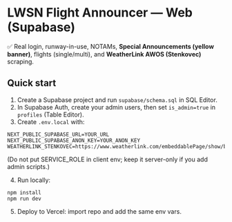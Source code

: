 # LWSN Flight Announcer — Web (Supabase)

✅ Real login, runway-in-use, NOTAMs, **Special Announcements (yellow banner)**, flights (single/multi), and **WeatherLink AWOS (Stenkovec)** scraping.

## Quick start
1) Create a Supabase project and run `supabase/schema.sql` in SQL Editor.
2) In Supabase Auth, create your admin users, then set `is_admin=true` in `profiles` (Table Editor).
3) Create `.env.local` with:
```
NEXT_PUBLIC_SUPABASE_URL=YOUR_URL
NEXT_PUBLIC_SUPABASE_ANON_KEY=YOUR_ANON_KEY
WEATHERLINK_STENKOVEC=https://www.weatherlink.com/embeddablePage/show/b501bf3e4a2b4a2ca6a92c03465aea4c/slim
```
(Do not put SERVICE_ROLE in client env; keep it server-only if you add admin scripts.)

4) Run locally:
```
npm install
npm run dev
```

5) Deploy to Vercel: import repo and add the same env vars.
